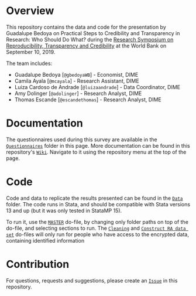 # Overview

This repository contains the data and code for the presentation by Guadalupe Bedoya on Practical Steps to Credibility and Transparency in Research: Who Should Do What? during the [Research Symposium on Reproducibility, Transparency and Credibility](https://blogs.worldbank.org/impactevaluations/how-reproducible-research) at the World Bank on September 10, 2019.

The team includes:
- Guadalupe Bedoya         [`@gbedoyaWB`]     - Economist, DIME 
- Camila Ayala             [`@mcayala`]       - Research Assistant, DIME 
- Luiza Cardoso de Andrade [`@luizaandrade`]  - Data Coordinator, DIME
- Amy Dolinger             [`@adolinger`]     - Research Analyst, DIME 
- Thomas Escande           [`@escandethomas`] - Research Analyst, DIME 


# Documentation

The questionnaires used during this survey are available in the [`Questionnaires`](https://github.com/worldbank/ReplicableResearch/tree/master/Questionnaires) folder in this page. More documentation can be found in this repository's [`Wiki`](https://github.com/worldbank/ReplicableResearch/wiki). Navigate to it using the repository menu at the top of the page.

# Code

Code and data to replicate the results presented can be found in the [`Data`](https://github.com/worldbank/ReplicableResearch/tree/master/Data) folder. The code runs in Stata, and should be compatible with Stata versions 13 and up (but it was only tested in StataMP 15).

To run it, use the [`MASTER`](https://github.com/worldbank/ReplicableResearch/blob/master/Data/Dofiles/MASTER.do) do-file, by changing only folder paths on top of the do-file, and selecting sections to run. The [`Cleaning`](https://github.com/worldbank/ReplicableResearch/blob/master/Data/Dofiles/Cleaning.do) and [`Construct RA data set`](https://github.com/worldbank/ReplicableResearch/blob/master/Data/Dofiles/Construct/Construct%20RA%20data%20set.do) do-files will only run for people who have access to the encrypted data, containing identified information

# Contribution

For questions, requests and suggestions, please create an [`Issue`](https://github.com/worldbank/ReplicableResearch/issues) in this repository.
